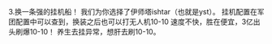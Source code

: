 3.换一条强的挂机船！
我们为你选择了伊师塔ishtar（也就是yst）。
挂机配置在军团配置中可以查到，换装之后也可以打无人机10-10
速度不快，胜在便宜，3亿出头刷爆10-10！
养生去挂异常，想肝去刷10-10。